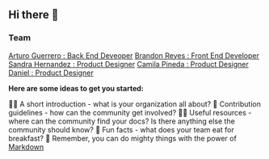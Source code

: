 ## Hi there 👋


### Team

[Arturo Guerrero : Back  End Deveoper](https://github.com/arturxdev)
[Brandon Reyes : Front End Developer](https://github.com/brandonitas)
[Sandra Hernandez : Product Designer]([https://github.com/arturxdev](https://www.linkedin.com/in/sandrahernandezm/))
[Camila Pineda : Product Designer](https://github.com/arturxdev)
[Daniel : Product Designer](https://github.com/arturxdev)


**Here are some ideas to get you started:**

🙋‍♀️ A short introduction - what is your organization all about?
🌈 Contribution guidelines - how can the community get involved?
👩‍💻 Useful resources - where can the community find your docs? Is there anything else the community should know?
🍿 Fun facts - what does your team eat for breakfast?
🧙 Remember, you can do mighty things with the power of [Markdown](https://docs.github.com/github/writing-on-github/getting-started-with-writing-and-formatting-on-github/basic-writing-and-formatting-syntax)

